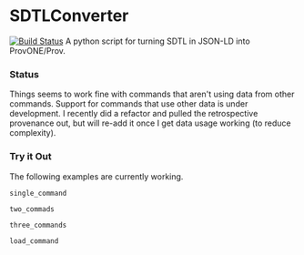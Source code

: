 # SDTLConverter
[![Build Status](https://travis-ci.org/ThomasThelen/sdtl-converter.svg?branch=master)](https://travis-ci.org/ThomasThelen/sdtl-converter)
A python script for turning SDTL in JSON-LD into ProvONE/Prov.

### Status

Things seems to work fine with commands that aren't using data from
other commands. Support for commands that use other data is under
development. I recently did a refactor and pulled the retrospective
provenance out, but will re-add it once I get data usage working (to
reduce complexity).

### Try it Out

The following examples are currently working.

`single_command`

`two_commads`

`three_commands`

`load_command`

